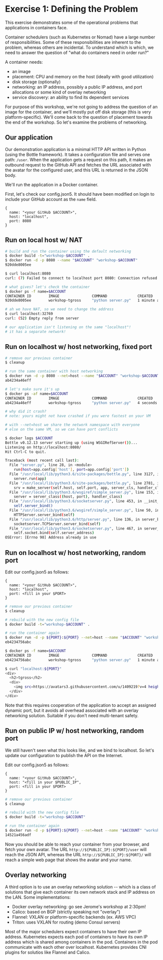 # Exercise 1: Defining the Problem

This exercise demonstrates some of the operational problems that applications in containers face.

Container schedulers (such as Kubernetes or Nomad) have a large number of responsibilities. Some of these responsibilities are inherent to the problem, whereas others are incidental. To understand which is which, we need to answer the question of "what do containers need in order run?"

A container needs:
- an image
- placement: CPU and memory on the host (ideally with good utilization)
- disk storage (optionally)
- networking: an IP address, possibly a public IP address, and port allocations or some kind of overlay networking
- service discovery: an ability to find its dependent services

For purpose of this workshop, we're not going to address the question of an image for the container, and we'll mostly put off disk storage (this is very platform-specific). We'll come back to the question of placement towards the end of the workshop. So let's examine the problems of networking.

## Our application

Our demonstration application is a minimal HTTP API written in Python (using the Bottle framework). It takes a configuration file and serves one path: `/user`. When the application gets a request on this path, it makes an outbound request to the GitHub API and fetches the URL associated with the avatar for the configured user, and this URL is returned in the JSON body.

We'll run the application in a Docker container.

First, let's check our config.json5. It should have been modified on login to include your GitHub account as the `name` field.

```json5
{
  name: "<your GitHub $ACCOUNT>",
  host: "localhost",
  port: 8080
}
```

## Run on local host w/ NAT

```bash
# build and run the container using the default networking
$ docker build -t="workshop-$ACCOUNT" .
$ docker run -d -p 8080 --name "$ACCOUNT" "workshop-$ACCOUNT"
920dde8005ee

$ curl localhost:8080
curl: (7) Failed to connect to localhost port 8080: Connection refused

# what gives? let's check the container
$ docker ps -f name=$ACCOUNT
CONTAINER ID        IMAGE               COMMAND              CREATED            STATUS             PORTS                     NAMES
920dde8005ee        workshop-tgross     "python server.py"   1 minute ago       Up 1 minute        0.0.0.0:32769->8080/tcp   tgross

# ah we have NAT, so we need to change the address
$ curl localhost:32769
curl: (52) Empty reply from server

# our application isn't listening on the same "localhost"!
# it has a separate network!
```

## Run on localhost w/ host networking, fixed port


```bash
# remove our previous container
$ cleanup

# run the same container with host networking
$ docker run -d -p 8080 --net=host --name "$ACCOUNT" "workshop-$ACCOUNT"
ab4234a46eff

# let's make sure it's up
$ docker ps -af name=$ACCOUNT
CONTAINER ID        IMAGE               COMMAND              CREATED             STATUS                     PORTS     NAMES
ab4234a46eff        workshop-tgross     "python server.py"   4 seconds ago       Exited (1) 3 seconds ago             tgross

# why did it crash?
# note: yours might not have crashed if you were fastest on your VM

# with --net=host we share the network namespace with everyone
# else on the same VM, so we can have port conflicts

$ docker logs $ACCOUNT
Bottle v0.12.13 server starting up (using WSGIRefServer())...
Listening on http://localhost:8080/
Hit Ctrl-C to quit.

Traceback (most recent call last):
  File "server.py", line 28, in <module>
    run(host=app.config['host'], port=app.config['port'])
  File "/usr/local/lib/python3.6/site-packages/bottle.py", line 3127, in run
    server.run(app)
  File "/usr/local/lib/python3.6/site-packages/bottle.py", line 2781, in run
    srv = make_server(self.host, self.port, app, server_cls, handler_cls)
  File "/usr/local/lib/python3.6/wsgiref/simple_server.py", line 153, in make_server
    server = server_class((host, port), handler_class)
  File "/usr/local/lib/python3.6/socketserver.py", line 453, in __init__
    self.server_bind()
  File "/usr/local/lib/python3.6/wsgiref/simple_server.py", line 50, in server_bind
    HTTPServer.server_bind(self)
  File "/usr/local/lib/python3.6/http/server.py", line 136, in server_bind
    socketserver.TCPServer.server_bind(self)
  File "/usr/local/lib/python3.6/socketserver.py", line 467, in server_bind
    self.socket.bind(self.server_address)
OSError: [Errno 98] Address already in use

```

## Run on localhost w/ host networking, random port

Edit our config.json5 as follows:

```json5
{
  name: "<your GitHub $ACCOUNT>",
  host: "localhost",
  port: <fill in your $PORT>
}
```

```bash
# remove our previous container
$ cleanup

# rebuild with the new config file
$ docker build -t="workshop-$ACCOUNT" .

# run the container again
$ docker run -d -p ${PORT}:${PORT} --net=host --name "$ACCOUNT" "workshop-$ACCOUNT"
eb4234756abc

$ docker ps -f name=$ACCOUNT
CONTAINER ID        IMAGE               COMMAND              CREATED            STATUS             PORTS                     NAMES
eb4234756abc        workshop-tgross     "python server.py"   1 minute ago       Up 1 minute        0.0.0.0:8080->8080/tcp   tgross

$ curl "localhost:${PORT}"
<div>
  <h2>tgross</h2>
  <div>
    <img src=https://avatars3.githubusercontent.com/u/1409219?v=4 height="200", width="200"/>
  </div>
</div>
```

Note that this requires cooperation of the application to accept an assigned dynamic port, but it avoids all overhead associated with an overlay networking solution. Suitable if you don't need multi-tenant safety.


## Run on public IP w/ host networking, random port

We still haven't seen what this looks like, and we bind to localhost. So let's update our configuration to publish the API on the Internet.

Edit our config.json5 as follows:

```json5
{
  name: "<your GitHub $ACCOUNT>",
  host: "<fill in your $PUBLIC_IP",
  port: <fill in your $PORT>
}
```

```bash
# remove our previous container
$ cleanup

# rebuild with the new config file
$ docker build -t="workshop-$ACCOUNT"

# run the container again
$ docker run -d -p ${PORT}:${PORT} --net=host --name "$ACCOUNT" "workshop-$ACCOUNT"
14521a456adf
```

Now you should be able to reach your container from your browser, and fetch your own avatar. The URL `http://${PUBLIC_IP}:${PORT}/user` will reach the JSON API, whereas the URL `http://${PUBLIC_IP}:${PORT}/` will reach a simple web page that shows the avatar and your name.


## Overlay networking

A third option is to use an overlay networking solution -- which is a class of solutions that give each container its own network stack and IP address on the LAN. Some implementations:

- Docker overlay networking: go see Jerome's workshop at 2:30pm!
- Calico: based on BGP (strictly speaking not "overlay")
- Flannel: VXLAN or platform-specific backends (ex. AWS VPC)
- Triton: uses VXLAN for routing (demo Consul servers)

Most of the major schedulers expect containers to have their own IP address. Kubernetes expects each pod of containers to have its own IP address which is shared among containers in the pod. Containers in the pod communicate with each other over localhost. Kubernetes provides CNI plugins for solutios like Flannel and Calico.
